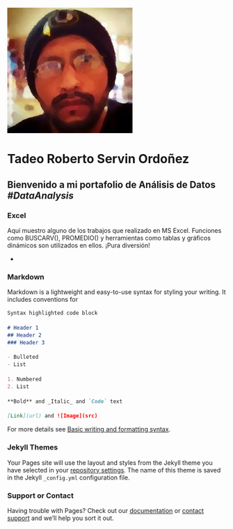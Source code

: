 ![](/images/yop.jpg)


# Tadeo Roberto Servin Ordoñez
## Bienvenido a mi portafolio de Análisis de Datos <em>#DataAnalysis</em>

### Excel
Aquí muestro alguno de los trabajos que realizado en MS Excel. Funciones como BUSCARV(), PROMEDIO() y herramientas como tablas y gráficos dinámicos son utilizados en ellos. ¡Pura diversión!

* 

### Markdown

Markdown is a lightweight and easy-to-use syntax for styling your writing. It includes conventions for

```markdown
Syntax highlighted code block

# Header 1
## Header 2
### Header 3

- Bulleted
- List

1. Numbered
2. List

**Bold** and _Italic_ and `Code` text

[Link](url) and ![Image](src)
```

For more details see [Basic writing and formatting syntax](https://docs.github.com/en/github/writing-on-github/getting-started-with-writing-and-formatting-on-github/basic-writing-and-formatting-syntax).

### Jekyll Themes

Your Pages site will use the layout and styles from the Jekyll theme you have selected in your [repository settings](https://github.com/tarso-Pa/tarso-Pa.github.io/settings/pages). The name of this theme is saved in the Jekyll `_config.yml` configuration file.

### Support or Contact

Having trouble with Pages? Check out our [documentation](https://docs.github.com/categories/github-pages-basics/) or [contact support](https://support.github.com/contact) and we’ll help you sort it out.
